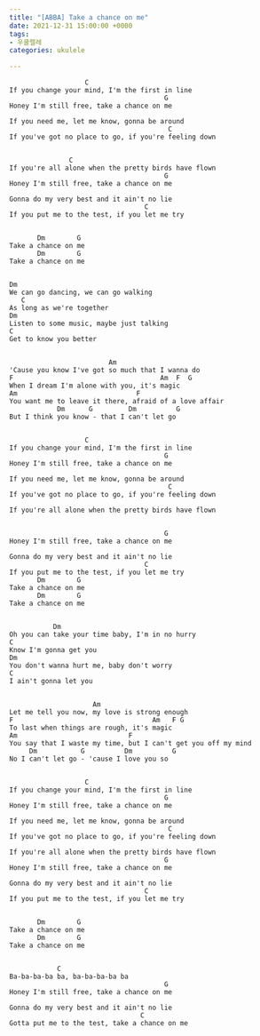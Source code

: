 ```yaml
---
title: "[ABBA] Take a chance on me"
date: 2021-12-31 15:00:00 +0000
tags:
- 우쿨렐레
categories: ukulele

---
```

                       C
    If you change your mind, I'm the first in line
                                           G
    Honey I'm still free, take a chance on me
    
    If you need me, let me know, gonna be around
                                            C
    If you've got no place to go, if you're feeling down
    
    
                   C
    If you're all alone when the pretty birds have flown
                                           G
    Honey I'm still free, take a chance on me
                                 
    Gonna do my very best and it ain't no lie
                                      C
    If you put me to the test, if you let me try
    
    
           Dm        G
    Take a chance on me
           Dm        G
    Take a chance on me
    
    
    Dm
    We can go dancing, we can go walking
       C
    As long as we're together
    Dm
    Listen to some music, maybe just talking
    C
    Get to know you better
    
    
                             Am                      
    'Cause you know I've got so much that I wanna do
    F                                     Am  F  G
    When I dream I'm alone with you, it's magic
    Am                              F
    You want me to leave it there, afraid of a love affair
                Dm      G         Dm          G
    But I think you know - that I can't let go
    
    
                       C
    If you change your mind, I'm the first in line
                                           G
    Honey I'm still free, take a chance on me
    
    If you need me, let me know, gonna be around
                                            C
    If you've got no place to go, if you're feeling down
    
    If you're all alone when the pretty birds have flown
    
    
                                           G
    Honey I'm still free, take a chance on me
                                 
    Gonna do my very best and it ain't no lie
                                      C
    If you put me to the test, if you let me try
           Dm        G
    Take a chance on me
           Dm        G
    Take a chance on me
    
    
               Dm
    Oh you can take your time baby, I'm in no hurry
    C
    Know I'm gonna get you
    Dm                     
    You don't wanna hurt me, baby don't worry
    C
    I ain't gonna let you
    
    
                         Am
    Let me tell you now, my love is strong enough
    F                                   Am   F G
    To last when things are rough, it's magic
    Am                            F
    You say that I waste my time, but I can't get you off my mind
         Dm           G          Dm          G
    No I can't let go - 'cause I love you so
    
    
                       C
    If you change your mind, I'm the first in line
                                           G
    Honey I'm still free, take a chance on me
    
    If you need me, let me know, gonna be around
                                            C
    If you've got no place to go, if you're feeling down
    
    If you're all alone when the pretty birds have flown
                                           G
    Honey I'm still free, take a chance on me
                                 
    Gonna do my very best and it ain't no lie
                                      C
    If you put me to the test, if you let me try
    
    
           Dm        G
    Take a chance on me
           Dm        G
    Take a chance on me
    
    
                C
    Ba-ba-ba-ba ba, ba-ba-ba-ba ba
                                           G
    Honey I'm still free, take a chance on me
                                 
    Gonna do my very best and it ain't no lie
                                     C
    Gotta put me to the test, take a chance on me